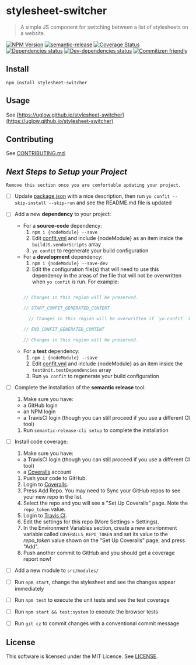<!--[RM_HEADING]-->
# stylesheet-switcher

<!--[]-->
<!--[RM_DESCRIPTION]-->
> A simple JS component for switching between a list of stylesheets on a website.

<!--[]-->

<!--[RM_BADGES]-->
[![NPM Version](https://img.shields.io/npm/v/stylesheet-switcher.svg?style=flat-square)](http://npm.im/stylesheet-switcher)
[![semantic-release](https://img.shields.io/badge/%20%20%F0%9F%93%A6%F0%9F%9A%80-semantic--release-e10079.svg)](https://github.com/semantic-release/semantic-release)
[![Coverage Status](https://coveralls.io/repos/github/uglow/stylesheet-switcher/badge.svg?branch=master)](https://coveralls.io/github/uglow/stylesheet-switcher?branch=master)
[![Dependencies status](https://david-dm.org/uglow/stylesheet-switcher/status.svg?theme=shields.io)](https://david-dm.org/uglow/stylesheet-switcher#info=dependencies)
[![Dev-dependencies status](https://david-dm.org/uglow/stylesheet-switcher/dev-status.svg?theme=shields.io)](https://david-dm.org/uglow/stylesheet-switcher#info=devDependencies)
[![Commitizen friendly](https://img.shields.io/badge/commitizen-friendly-brightgreen.svg)](http://commitizen.github.io/cz-cli/)


<!--[]-->

<!--[RM_INSTALL]-->
## Install

    npm install stylesheet-switcher

<!--[]-->

## Usage

See [https://uglow.github.io/stylesheet-switcher](https://uglow.github.io/stylesheet-switcher)

<!--[RM_CONTRIBUTING]-->
## Contributing

See [CONTRIBUTING.md](CONTRIBUTING.md).


<!--[]-->

<!--[RM_NEXT_STEPS]-->
## *Next Steps to Setup your Project*

    Remove this section once you are comfortable updating your project.

- [ ] Update [package.json](package.json) with a nice description, then run `yo confit --skip-install --skip-run` and see the README.md file is updated
- [ ] Add a new **dependency** to your project:
  - For a **source-code** dependency:
    1. `npm i {nodeModule} --save`
    1. Edit [confit.yml](confit.yml) and include {nodeModule} as an item inside the `buildJS.vendorScripts` array
    1. `yo confit` to regenerate your build configuration
  - For a **development** dependency:
    1. `npm i {nodeModule} --save-dev`
    1. Edit the configuration file(s) that will need to use this dependency in the areas of the file that will not be overwritten when `yo confit` is run.
     For example:
     ```js

     // Changes in this region will be preserved.

     // START_CONFIT_GENERATED_CONTENT

       // Changes in this region will be overwritten if `yo confit` is run again.

     // END_CONFIT_GENERATED_CONTENT

     // Changes in this region will be preserved.

     ```
  - For a **test** dependency:
    1. `npm i {nodeModule} --save`
    1. Edit [confit.yml](confit.yml) and include {nodeModule} as an item inside the `testUnit.testDependencies` array
    1. Run `yo confit` to regenerate your build configuration
- [ ] Complete the installation of the **semantic release** tool:
  1. Make sure you have:
    - a GitHub login
    - an NPM login
    - a TravisCI login (though you can still proceed if you use a different CI tool)
  1. Run `semantic-release-cli setup` to complete the installation
- [ ] Install code coverage:
  1. Make sure you have:
    - a TravisCI login (though you can still proceed if you use a different CI tool)
    - a [Coveralls](https://coveralls.io) account
  1. Push your code to GitHub.
  1. Login to [Coveralls](https://coveralls.io/).
  1. Press Add Repo. You may need to Sync your GitHub repos to see your new repo in the list.
  1. Select the repo and you will see a "Set Up Coveralls" page. Note the `repo_token` value.
  1. Login to [Travis CI](https://travis-ci.org/).
  1. Edit the settings for this repo (More Settings > Settings).
  1. In the Environment Variables section, create a new envrionment variable called `COVERALLS_REPO_TOKEN` and set its value to the *repo_token* value shown on the "Set Up Coveralls" page, and press "Add".
  1. Push another commit to GitHub and you should get a coverage report now!
- [ ] Add a new module to `src/modules/`
- [ ] Run `npm start`, change the stylesheet and see the changes appear immediately
- [ ] Run `npm test` to execute the unit tests and see the test coverage
- [ ] Run `npm start && test:system` to execute the browser tests
- [ ] Run `git cz` to commit changes with a conventional commit message


<!--[]-->

<!--[RM_LICENSE]-->
## License

This software is licensed under the MIT Licence. See [LICENSE](LICENSE).

<!--[]-->


